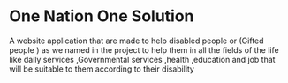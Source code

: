 # One Nation One Solution
A website application that are made to help disabled people or (Gifted people ) as we named in the project to help them in all the fields of the life like daily services ,Governmental services ,health ,education and job that will be suitable to them according to their disability
